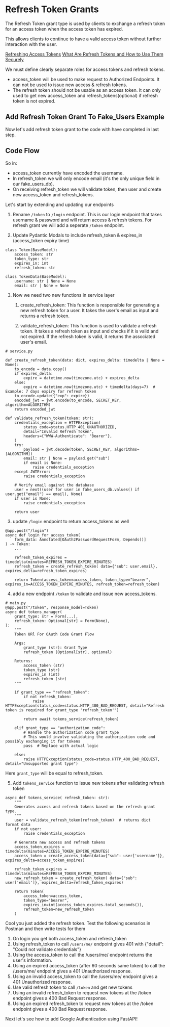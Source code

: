 # Refresh Token Grants

The Refresh Token grant type is used by clients to exchange a refresh token for an access token when the access token has expired.

This allows clients to continue to have a valid access token without further interaction with the user.

[Refreshing Access Tokens](https://www.oauth.com/oauth2-servers/access-tokens/refreshing-access-tokens/)
[What Are Refresh Tokens and How to Use Them Securely](https://auth0.com/blog/refresh-tokens-what-are-they-and-when-to-use-them/)

We must define clearly separate roles for access tokens and refresh tokens. 

- access_token will be used to make request to Authorized Endpoints. It can not be used to issue new access & refresh tokens.
- The refresh token should not be usable as an access token. It can only used to get new access_token and refresh_tokens(optional) if refresh token is not expired.

## Add Refresh Token Grant To Fake_Users Example

Now let's add refresh token grant to the code with have completed in last step. 

## Code Flow

So in: 
- access_token currently have encoded the username.
- In refresh_token we will only encode email (it's the only unique field in our fake_users_db). 
- On receiving refresh_token we will validate token, then user and create new access_token and refresh_tokens.

Let's start by extending and updating our endpoints

1. Rename `/token` to `/login` endpoint. This is our login endpoint that takes username & password and will return access & refresh tokens. For refresh grant we will add a seperate `/token` endpoint.

2. Update Pydantic Modals to include refresh_token & expires_in (access_token expiry time)

```
class Token(BaseModel):
    access_token: str
    token_type: str
    expires_in: int
    refresh_token: str

class TokenData(BaseModel):
    username: str | None = None
    email: str | None = None
```

3. Now we need two new functions in service layer
    1. create_refresh_token: This function is responsible for generating a new refresh token for a user. It takes the user's email as input and returns a refresh token.

    2. validate_refresh_token: This function is used to validate a refresh token. It takes a refresh token as input and checks if it is valid and not expired. If the refresh token is valid, it returns the associated user's email.

```
# service.py

def create_refresh_token(data: dict, expires_delta: timedelta | None = None):
    to_encode = data.copy()
    if expires_delta:
        expire = datetime.now(timezone.utc) + expires_delta
    else:
        expire = datetime.now(timezone.utc) + timedelta(days=7)  # Example: 7 days expiry for refresh token
    to_encode.update({"exp": expire})
    encoded_jwt = jwt.encode(to_encode, SECRET_KEY, algorithm=ALGORITHM)
    return encoded_jwt

def validate_refresh_token(token: str):
    credentials_exception = HTTPException(
        status_code=status.HTTP_401_UNAUTHORIZED,
        detail="Invalid Refresh Token",
        headers={"WWW-Authenticate": "Bearer"},
    )
    try:
        payload = jwt.decode(token, SECRET_KEY, algorithms=[ALGORITHM])
        email: str | None = payload.get("sub")
        if email is None:
            raise credentials_exception
    except JWTError:
        raise credentials_exception
    
    # Verify email against the database
    user = next((user for user in fake_users_db.values() if user.get("email") == email), None)
    if user is None:
        raise credentials_exception
    
    return user
```

3. update `/login` endpoint to return access_tokens as well

```
@app.post("/login")
async def login_for_access_token(
    form_data: Annotated[OAuth2PasswordRequestForm, Depends()]
) -> Token:
    ...

    refresh_token_expires = timedelta(minutes=REFRESH_TOKEN_EXPIRE_MINUTES)
    refresh_token = create_refresh_token( data={"sub": user.email}, expires_delta=refresh_token_expires)

    return Token(access_token=access_token, token_type="bearer", expires_in=ACCESS_TOKEN_EXPIRE_MINUTES, refresh_token=refresh_token)

```

4. add a new endpoint `/token` to validate and issue new access_tokens.

```
# main.py
@app.post("/token", response_model=Token)
async def tokens_manager(
    grant_type: str = Form(...),
    refresh_token: Optional[str] = Form(None),
):
    """
    Token URl For OAuth Code Grant Flow

    Args:
        grant_type (str): Grant Type
        refresh_token (Optional[str], optional)

    Returns:
        access_token (str)
        token_type (str)
        expires_in (int)
        refresh_token (str)
    """

    if grant_type == "refresh_token":
        if not refresh_token:
            raise HTTPException(status_code=status.HTTP_400_BAD_REQUEST, detail="Refresh token is required for grant_type 'refresh_token'")
        
        return await tokens_service(refresh_token)

    elif grant_type == "authorization_code":
        # Handle the authorization code grant type
        # This would involve validating the authorization code and possibly exchanging it for tokens
        pass  # Replace with actual logic

    else:
        raise HTTPException(status_code=status.HTTP_400_BAD_REQUEST, detail="Unsupported grant type")
```

Here `grant_type` will be equal to refresh_token. 

5. Add `tokens_service` function to issue new tokens after validating refresh token

```
async def tokens_service( refresh_token: str):
    """
    Generates access and refresh tokens based on the refresh grant type.
    """
    user = validate_refresh_token(refresh_token)  # returns dict format data
    if not user:
        raise credentials_exception

    # Generate new access and refresh tokens
    access_token_expires = timedelta(minutes=ACCESS_TOKEN_EXPIRE_MINUTES)
    access_token = create_access_token(data={"sub": user['username']}, expires_delta=access_token_expires)

    refresh_token_expires = timedelta(minutes=REFRESH_TOKEN_EXPIRE_MINUTES)
    new_refresh_token = create_refresh_token( data={"sub": user['email']}, expires_delta=refresh_token_expires)

    return Token(
        access_token=access_token,
        token_type="bearer",
        expires_in=int(access_token_expires.total_seconds()),
        refresh_token=new_refresh_token
    )
```

Cool you just added the refresh token. Test the following scenarios in Postman and then write tests for them

1. On login you get both access_token and refresh_token
2. Using refresh_token to call `/users/me/` endpoint gives 401 with {"detail": "Could not validate credentials"}
3. Using the access_token to call the /users/me/ endpoint returns the user's information.
4. Using an expired access_token (after 60 seconds same token) to call the /users/me/ endpoint gives a 401 Unauthorized response.
5. Using an invalid access_token to call the /users/me/ endpoint gives a 401 Unauthorized response.
6. Use valid refresh token to call `/token` and get new tokens
7. Using an invalid refresh_token to request new tokens at the /token endpoint gives a 400 Bad Request response.
8. Using an expired refresh_token to request new tokens at the /token endpoint gives a 400 Bad Request response.

Next let's see how to add Google Authentication using FastAPI!